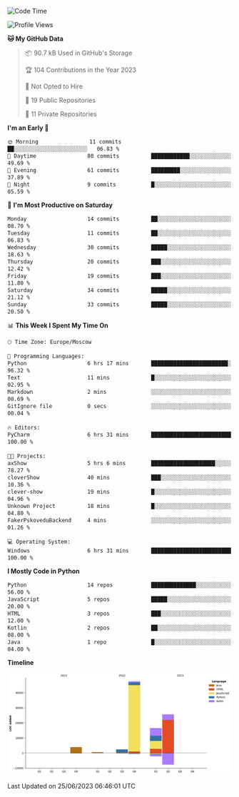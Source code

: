 <!--START_SECTION:waka-->
![Code Time](http://img.shields.io/badge/Code%20Time-107%20hrs%2028%20mins-blue)

![Profile Views](http://img.shields.io/badge/Profile%20Views-0-blue)

**🐱 My GitHub Data** 

> 📦 90.7 kB Used in GitHub's Storage 
 > 
> 🏆 104 Contributions in the Year 2023
 > 
> 🚫 Not Opted to Hire
 > 
> 📜 19 Public Repositories 
 > 
> 🔑 11 Private Repositories 
 > 
**I'm an Early 🐤** 

```text
🌞 Morning                11 commits          ██░░░░░░░░░░░░░░░░░░░░░░░   06.83 % 
🌆 Daytime                80 commits          ████████████░░░░░░░░░░░░░   49.69 % 
🌃 Evening                61 commits          █████████░░░░░░░░░░░░░░░░   37.89 % 
🌙 Night                  9 commits           █░░░░░░░░░░░░░░░░░░░░░░░░   05.59 % 
```
📅 **I'm Most Productive on Saturday** 

```text
Monday                   14 commits          ██░░░░░░░░░░░░░░░░░░░░░░░   08.70 % 
Tuesday                  11 commits          ██░░░░░░░░░░░░░░░░░░░░░░░   06.83 % 
Wednesday                30 commits          █████░░░░░░░░░░░░░░░░░░░░   18.63 % 
Thursday                 20 commits          ███░░░░░░░░░░░░░░░░░░░░░░   12.42 % 
Friday                   19 commits          ███░░░░░░░░░░░░░░░░░░░░░░   11.80 % 
Saturday                 34 commits          █████░░░░░░░░░░░░░░░░░░░░   21.12 % 
Sunday                   33 commits          █████░░░░░░░░░░░░░░░░░░░░   20.50 % 
```


📊 **This Week I Spent My Time On** 

```text
🕑︎ Time Zone: Europe/Moscow

💬 Programming Languages: 
Python                   6 hrs 17 mins       ████████████████████████░   96.32 % 
Text                     11 mins             █░░░░░░░░░░░░░░░░░░░░░░░░   02.95 % 
Markdown                 2 mins              ░░░░░░░░░░░░░░░░░░░░░░░░░   00.69 % 
GitIgnore file           0 secs              ░░░░░░░░░░░░░░░░░░░░░░░░░   00.04 % 

🔥 Editors: 
PyCharm                  6 hrs 31 mins       █████████████████████████   100.00 % 

🐱‍💻 Projects: 
axShow                   5 hrs 6 mins        ████████████████████░░░░░   78.27 % 
cloverShow               40 mins             ███░░░░░░░░░░░░░░░░░░░░░░   10.36 % 
clever-show              19 mins             █░░░░░░░░░░░░░░░░░░░░░░░░   04.96 % 
Unknown Project          18 mins             █░░░░░░░░░░░░░░░░░░░░░░░░   04.80 % 
FakerPskoveduBackend     4 mins              ░░░░░░░░░░░░░░░░░░░░░░░░░   01.26 % 

💻 Operating System: 
Windows                  6 hrs 31 mins       █████████████████████████   100.00 % 
```

**I Mostly Code in Python** 

```text
Python                   14 repos            ██████████████░░░░░░░░░░░   56.00 % 
JavaScript               5 repos             █████░░░░░░░░░░░░░░░░░░░░   20.00 % 
HTML                     3 repos             ███░░░░░░░░░░░░░░░░░░░░░░   12.00 % 
Kotlin                   2 repos             ██░░░░░░░░░░░░░░░░░░░░░░░   08.00 % 
Java                     1 repo              █░░░░░░░░░░░░░░░░░░░░░░░░   04.00 % 
```



**Timeline**

![Lines of Code chart](https://raw.githubusercontent.com/Adlemex/Adlemex/main/assets/bar_graph.png)


 Last Updated on 25/06/2023 06:46:01 UTC
<!--END_SECTION:waka-->
